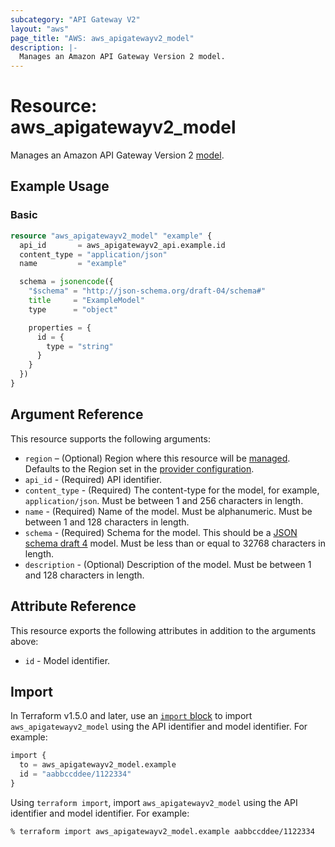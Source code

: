 ```yaml
---
subcategory: "API Gateway V2"
layout: "aws"
page_title: "AWS: aws_apigatewayv2_model"
description: |-
  Manages an Amazon API Gateway Version 2 model.
---
```


# Resource: aws_apigatewayv2_model

Manages an Amazon API Gateway Version 2 [model](https://docs.aws.amazon.com/apigateway/latest/developerguide/models-mappings.html#models-mappings-models).

## Example Usage

### Basic

```terraform
resource "aws_apigatewayv2_model" "example" {
  api_id       = aws_apigatewayv2_api.example.id
  content_type = "application/json"
  name         = "example"

  schema = jsonencode({
    "$schema" = "http://json-schema.org/draft-04/schema#"
    title     = "ExampleModel"
    type      = "object"

    properties = {
      id = {
        type = "string"
      }
    }
  })
}
```

## Argument Reference

This resource supports the following arguments:

* `region` – (Optional) Region where this resource will be [managed](https://docs.aws.amazon.com/general/latest/gr/rande.html#regional-endpoints). Defaults to the Region set in the [provider configuration](https://registry.terraform.io/providers/hashicorp/aws/latest/docs#aws-configuration-reference).
* `api_id` - (Required) API identifier.
* `content_type` - (Required)  The content-type for the model, for example, `application/json`. Must be between 1 and 256 characters in length.
* `name` - (Required) Name of the model. Must be alphanumeric. Must be between 1 and 128 characters in length.
* `schema` - (Required) Schema for the model. This should be a [JSON schema draft 4](https://tools.ietf.org/html/draft-zyp-json-schema-04) model. Must be less than or equal to 32768 characters in length.
* `description` - (Optional) Description of the model. Must be between 1 and 128 characters in length.

## Attribute Reference

This resource exports the following attributes in addition to the arguments above:

* `id` - Model identifier.

## Import

In Terraform v1.5.0 and later, use an [`import` block](https://developer.hashicorp.com/terraform/language/import) to import `aws_apigatewayv2_model` using the API identifier and model identifier. For example:

```terraform
import {
  to = aws_apigatewayv2_model.example
  id = "aabbccddee/1122334"
}
```

Using `terraform import`, import `aws_apigatewayv2_model` using the API identifier and model identifier. For example:

```console
% terraform import aws_apigatewayv2_model.example aabbccddee/1122334
```
